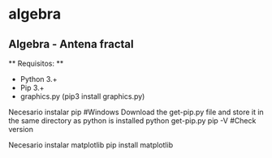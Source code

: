 # algebra
## Algebra - Antena fractal

** Requisitos: **
- Python 3.+
- Pip 3.+
- graphics.py (pip3 install graphics.py)




Necesario instalar pip
 #Windows
 Download the get-pip.py file and store it in the same directory as python is installed
 python get-pip.py
 pip -V   #Check version

Necesario instalar matplotlib
 pip install matplotlib
